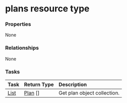 # plans resource type



### Properties
None

### Relationships
None


### Tasks

| Task		   | Return Type	|Description|
|:---------------|:--------|:----------|
|[List](../api/plan_list.md) | [Plan](plan.md) [] |Get plan object collection. |

<!-- uuid: 7f53647d-def7-4abb-bdb5-fc35d4e8af8c
2015-10-09 18:41:46 UTC -->